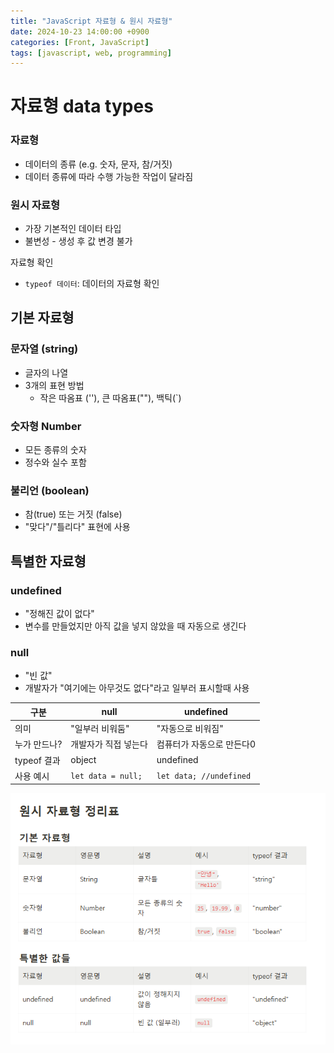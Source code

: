 ```yaml
---
title: "JavaScript 자료형 & 원시 자료형"
date: 2024-10-23 14:00:00 +0900
categories: [Front, JavaScript]
tags: [javascript, web, programming]
---
```


# 자료형 data types

### 자료형

- 데이터의 종류 (e.g. 숫자, 문자, 참/거짓)
- 데이터 종류에 따라 수행 가능한 작업이 달라짐

### 원시 자료형

- 가장 기본적인 데이터 타입
- 불변성 - 생성 후 값 변경 불가

자료형 확인

- `typeof 데이터`: 데이터의 자료형 확인

## 기본 자료형

### 문자열 (string)

- 글자의 나열
- 3개의 표현 방법
  - 작은 따옴표 (''), 큰 따옴표(""), 백틱(`)

### 숫자형 Number

- 모든 종류의 숫자
- 정수와 실수 포함

### 불리언 (boolean)

- 참(true) 또는 거짓 (false)
- "맞다"/"틀리다" 표현에 사용

## 특별한 자료형

### undefined

- "정해진 값이 없다"
- 변수를 만들었지만 아직 값을 넣지 않았을 때 자동으로 생긴다

### null

- "빈 값"
- 개발자가 "여기에는 아무것도 없다"라고 일부러 표시할때 사용

| 구분         | null                 | undefined                 |
| ------------ | -------------------- | ------------------------- |
| 의미         | "일부러 비워둠"      | "자동으로 비워짐"         |
| 누가 만드나? | 개발자가 직접 넣는다 | 컴퓨터가 자동으로 만든다0 |
| typeof 결과  | object               | undefined                 |
| 사용 예시    | `let data = null;`   | `let data; //undefined`   |

![alt text](/assets/img/js/2024-10-23-javascript-types-and-primitive-types.png)
